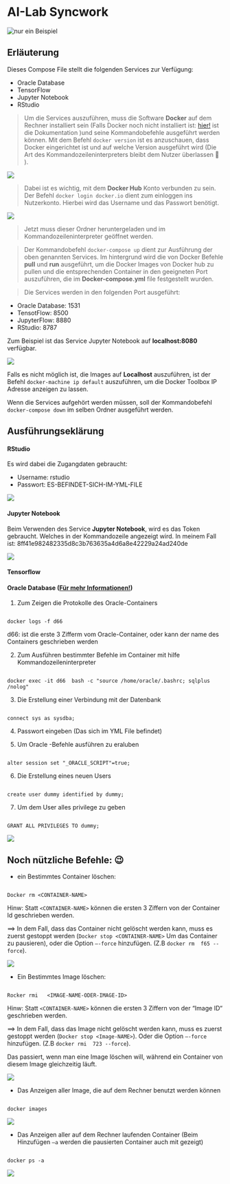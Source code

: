 # AI-Lab Syncwork

![nur ein Beispiel](https://www.kindpng.com/picc/m/27-272382_1300px-docker-container-engine-logo-docker-hub-hd.png "Beispielbild")

## Erläuterung

Dieses Compose File  stellt die folgenden Services zur Verfügung:
* Oracle Database
* TensorFlow
* Jupyter Notebook
* RStudio

> Um die Services auszuführen,  muss die Software **Docker** auf dem Rechner installiert sein (Falls Docker noch nicht installiert ist: [hier!](https://www.docker.com/) ist die Dokumentation )und seine Kommandobefehle ausgeführt werden können. Mit dem Befehl `docker version` ist es anzuschauen, dass Docker eingerichtet  ist und auf welche Version ausgeführt wird (Die Art des Kommandozeileninterpreters  bleibt dem Nutzer überlassen  :slightly_smiling_face: ). 

![](images/docker_version.png)

> Dabei  ist es wichtig, mit dem **Docker Hub** Konto verbunden zu  sein. Der Befehl `docker login docker.io` dient zum einloggen ins Nutzerkonto. Hierbei wird das Username und das Passwort benötigt.

![](images/docker_login.png)

> Jetzt muss dieser Ordner  heruntergeladen  und im  Kommandozeileninterpreter geöffnet werden.

> Der Kommandobefehl `docker-compose up` dient zur Ausführung der oben genannten  Services. Im hintergrund wird die  von Docker  Befehle **pull**  und  **run** ausgeführt,  um die Docker Images  von Docker hub zu pullen und die entsprechenden Container  in den geeigneten Port auszuführen, die im **Docker-compose.yml**  file festgestellt wurden.

> Die Services werden in den folgenden Port ausgeführt:

 - Oracle Database: 1531
 - TensotFlow: 8500
 - JupyterFlow: 8880
 - RStudio: 8787


Zum Beispiel ist das Service Jupyter Notebook auf **localhost:8080** verfügbar.

![](images/jupyter_localhost.png)

Falls es nicht möglich ist, die Images auf **Localhost** auszuführen, ist  der Befehl `docker-machine ip default` auszuführen,  um die Docker Toolbox IP Adresse anzeigen zu lassen.

Wenn die Services aufgehört werden müssen,  soll der Kommandobefehl `docker-compose down` im selben Ordner ausgeführt werden. 

## Ausführungseklärung

#### RStudio
Es wird dabei die Zugangdaten  gebraucht:
 * Username: rstudio
 * Passwort:  ES-BEFINDET-SICH-IM-YML-FILE
 
 ![](images/rstudio_loggin.png)

#### Jupyter Notebook
Beim Verwenden des Service **Jupyter Notebook**, wird es das Token gebraucht. Welches in der Kommandozeile angezeigt wird. 
In meinem Fall ist:  8ff41e982482335d8c3b763635a4d6a8e42229a24ad240de

![](images/jupyter_token.png)

#### Tensorflow

#### Oracle Database ([Für mehr Informationen!](https://hub.docker.com/_/oracle-database-enterprise-edition))

1. Zum Zeigen die Protokolle des Oracle-Containers 

```

docker logs -f d66

```
 
d66: ist  die erste 3 Zifferm vom Oracle-Container, oder kann  der name des Containers geschrieben werden

2. Zum Ausführen bestimmter Befehle  im Container mit hilfe Kommandozeileninterpreter

```

docker exec -it d66  bash -c "source /home/oracle/.bashrc; sqlplus /nolog"

```

3. Die Erstellung einer Verbindung mit der Datenbank 

```

connect sys as sysdba;

```
 
4. Passwort eingeben (Das sich im YML File befindet) 

5. Um Oracle -Befehle ausführen zu eraluben
 
```

alter session set "_ORACLE_SCRIPT"=true;

```

6. Die Erstellung eines neuen  Users

```

create user dummy identified by dummy;

```

7. Um dem User alles privilege zu geben


```

GRANT ALL PRIVILEGES TO dummy;

```

![](images/oracle_all.png)

## Noch nützliche Befehle:  :wink:

- ein Bestimmtes Container löschen:

```

Docker rm <CONTAINER-NAME>

```

Hinw: Statt `<CONTAINER-NAME>` können die ersten 3 Ziffern  von der Container Id geschrieben werden. 

==> In dem Fall, dass das Container nicht gelöscht werden kann, muss es zuerst gestoppt werden (`Docker stop <CONTAINER-NAME>`  Um das  Container zu pausieren), oder die Option `–-force` hinzufügen. (Z.B `docker rm  f65 --force`).

![](images/docker_rm.png)

- Ein Bestimmtes Image löschen:

```

Rocker rmi   <IMAGE-NAME-ODER-IMAGE-ID>

```

Hinw: Statt  `<CONTAINER-NAME>` können die ersten 3 Ziffern  von der “Image ID“ geschrieben werden. 

==>	In dem Fall, dass das Image nicht gelöscht werden kann, muss es zuerst gestoppt werden (`Docker stop <Image-NAME>`). Oder die Option `–-force` hinzufügen. (Z.B  `docker rmi  723 --force`).

Das passiert, wenn man eine Image löschen will, während ein Container von diesem Image gleichzeitig läuft.

![](images/docker_rmi.png)

- Das  Anzeigen aller Image, die auf dem Rechner benutzt werden können

```

docker images

```

![](images/docker_images.png)

* Das Anzeigen aller auf dem Rechner laufenden Container (Beim Hinzufügen  `–a` werden die pausierten Container auch mit gezeigt) 

```

docker ps -a

```

![](images/docker_ps.png)
